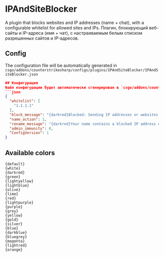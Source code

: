 # IPAndSiteBlocker
A plugin that blocks websites and IP addresses (name + chat), with a configurable whitelist for allowed sites and IPs.
Плагин, блокирующий веб-сайты и IP-адреса (имя + чат), с настраиваемым белым списком разрешенных сайтов и IP-адресов.

## Config
The configuration file will be automatically generated in `csgo/addons/counterstrikesharp/configs/plugins/IPAndSiteBlocker/IPAndSiteBlocker.json`
```json
## Конфигурация
Файл конфигурации будет автоматически сгенерирован в `csgo/addons/counterstrikesharp/configs/plugins/IPAndSiteBlocker/IPAndSiteBlocker.json`
```json
{
  "whitelist": [
    "1.1.1.1"
  ],
  "block_message": "{darkred}Blocked: Sending IP addresses or websites is not allowed.",
  "name_action": 1,
  "rename_message": "{darkred}Your name contains a blocked IP address or website. It will be renamed.",
  "admin_immunity": 0,
  "ConfigVersion": 1
}
```

## Available colors
```
{default}
{white}
{darkred}
{green}
{lightyellow}
{lightblue}
{olive}
{lime}
{red}
{lightpurple}
{purple}
{grey}
{yellow}
{gold}
{silver}
{blue}
{darkblue}
{bluegrey}
{magenta}
{lightred}
{orange}
```

